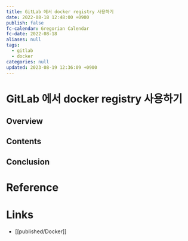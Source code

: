 ```yaml
---
title: GitLab 에서 docker registry 사용하기
date: 2022-08-18 12:48:00 +0900
publish: false
fc-calendar: Gregorian Calendar
fc-date: 2022-08-18
aliases: null
tags:
  - gitlab
  - docker
categories: null
updated: 2023-08-19 12:36:09 +0900
---
```


# GitLab 에서 docker registry 사용하기

## Overview

## Contents

## Conclusion

# Reference

# Links

- [[published/Docker]]
